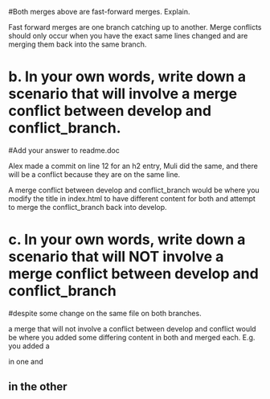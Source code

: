 #Both merges above are fast-forward merges. Explain.

Fast forward merges are one branch catching up to another. Merge conflicts should only occur when you have the exact same lines changed and are merging them back into the same branch.

# b. In your own words, write down a scenario that will involve a merge conflict between develop and conflict_branch. 
#Add your answer to readme.doc

Alex made a commit on line 12 for an h2 entry, Muli did the same, and there will be a conflict because they are on the same line.

A merge conflict between develop and conflict_branch would be where you modify the title in index.html to have different content for both
and attempt to merge the conflict_branch back into develop. 

# c. In your own words, write down a scenario that will NOT involve a merge conflict between develop and conflict_branch 
#despite some change on the same file on both branches.

a merge that will not involve a conflict between develop and conflict would be where you added some differing content in both
and merged each. E.g. you added a <p> in one and <h2> in the other

